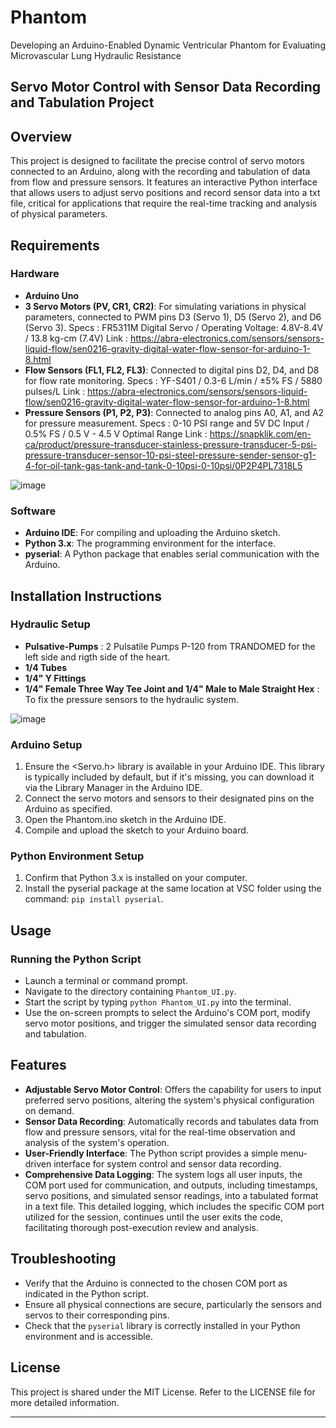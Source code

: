 # Phantom
Developing an Arduino-Enabled Dynamic Ventricular Phantom for Evaluating Microvascular Lung Hydraulic Resistance

## Servo Motor Control with Sensor Data Recording and Tabulation Project

## Overview
This project is designed to facilitate the precise control of servo motors connected to an Arduino, along with the recording and tabulation of data from flow and pressure sensors. It features an interactive Python interface that allows users to adjust servo positions and record sensor data into a txt file, critical for applications that require the real-time tracking and analysis of physical parameters.

## Requirements

### Hardware
- **Arduino Uno**
- **3 Servo Motors (PV, CR1, CR2)**: For simulating variations in physical parameters, connected to PWM pins D3 (Servo 1), D5 (Servo 2), and D6 (Servo 3).
  Specs : FR5311M Digital Servo / Operating Voltage: 4.8V-8.4V / 13.8 kg-cm (7.4V)
  Link : https://abra-electronics.com/sensors/sensors-liquid-flow/sen0216-gravity-digital-water-flow-sensor-for-arduino-1-8.html
- **Flow Sensors (FL1, FL2, FL3)**: Connected to digital pins D2, D4, and D8 for flow rate monitoring.
  Specs : YF-S401 / 0.3-6 L/min / ±5% FS / 5880 pulses/L 
  Link : https://abra-electronics.com/sensors/sensors-liquid-flow/sen0216-gravity-digital-water-flow-sensor-for-arduino-1-8.html
- **Pressure Sensors (P1, P2, P3)**: Connected to analog pins A0, A1, and A2 for pressure measurement.
  Specs : 0-10 PSI range and 5V DC Input / 0.5% FS / 0.5 V - 4.5 V Optimal Range
  Link : https://snapklik.com/en-ca/product/pressure-transducer-stainless-pressure-transducer-5-psi-pressure-transducer-sensor-10-psi-steel-pressure-sender-sensor-g1-4-for-oil-tank-gas-tank-and-tank-0-10psi-0-10psi/0P2P4PL7318L5


![image](https://github.com/Fredmichll/Phantom/assets/149977886/30a690c8-44f3-48f7-9bd7-45958f9fdedb)

### Software
- **Arduino IDE**: For compiling and uploading the Arduino sketch.
- **Python 3.x**: The programming environment for the interface.
- **pyserial**: A Python package that enables serial communication with the Arduino.
  
## Installation Instructions

### Hydraulic Setup
- **Pulsative-Pumps** : 2 Pulsatile Pumps P-120 from TRANDOMED for the left side and rigth side of the heart.
- **1/4 Tubes**
- **1/4" Y Fittings**
- **1/4" Female Three Way Tee Joint and 1/4" Male to Male Straight Hex** : To fix the pressure sensors to the hydraulic system.

  
![image](https://github.com/Fredmichll/Phantom/assets/149977886/ca6718d9-69b5-4a1f-8225-fc4590b9d5d3)

### Arduino Setup
1. Ensure the <Servo.h> library is available in your Arduino IDE. This library is typically included by default, but if it's missing, you can download it via the Library Manager in the Arduino IDE.
2. Connect the servo motors and sensors to their designated pins on the Arduino as specified.
3. Open the Phantom.ino sketch in the Arduino IDE.
4. Compile and upload the sketch to your Arduino board.
   
### Python Environment Setup
1. Confirm that Python 3.x is installed on your computer.
2. Install the pyserial package at the same location at VSC folder using the command: `pip install pyserial`.

## Usage

### Running the Python Script
- Launch a terminal or command prompt.
- Navigate to the directory containing `Phantom_UI.py`.
- Start the script by typing `python Phantom_UI.py` into the terminal.
- Use the on-screen prompts to select the Arduino's COM port, modify servo motor positions, and trigger the simulated sensor data recording and tabulation.

## Features
- **Adjustable Servo Motor Control**: Offers the capability for users to input preferred servo positions, altering the system's physical configuration on demand.
- **Sensor Data Recording**: Automatically records and tabulates data from flow and pressure sensors, vital for the real-time observation and analysis of the system's operation.
- **User-Friendly Interface**: The Python script provides a simple menu-driven interface for system control and sensor data recording.
- **Comprehensive Data Logging**: The system logs all user inputs, the COM port used for communication, and outputs, including timestamps, servo positions, and simulated sensor readings, into a tabulated format       in a text file. This detailed logging, which includes the specific COM port utilized for the session, continues until the user exits the code, facilitating thorough post-execution review and analysis.
  
## Troubleshooting
- Verify that the Arduino is connected to the chosen COM port as indicated in the Python script.
- Ensure all physical connections are secure, particularly the sensors and servos to their corresponding pins.
- Check that the `pyserial` library is correctly installed in your Python environment and is accessible.

## License
This project is shared under the MIT License. Refer to the LICENSE file for more detailed information.

---
